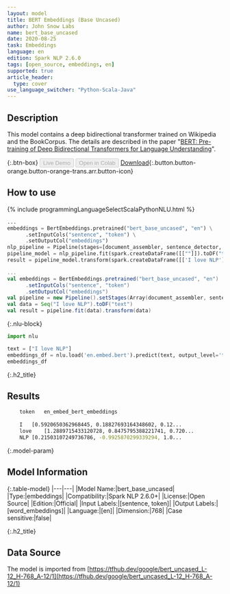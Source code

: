 ```yaml
---
layout: model
title: BERT Embeddings (Base Uncased)
author: John Snow Labs
name: bert_base_uncased
date: 2020-08-25
task: Embeddings
language: en
edition: Spark NLP 2.6.0
tags: [open_source, embeddings, en]
supported: true
article_header:
  type: cover
use_language_switcher: "Python-Scala-Java"
---
```


## Description
This model contains a deep bidirectional transformer trained on Wikipedia and the BookCorpus. The details are described in the paper "[BERT: Pre-training of Deep Bidirectional Transformers for Language Understanding](https://arxiv.org/abs/1810.04805)".

{:.btn-box}
<button class="button button-orange" disabled>Live Demo</button>
<button class="button button-orange" disabled>Open in Colab</button>
[Download](https://s3.amazonaws.com/auxdata.johnsnowlabs.com/public/models/bert_base_uncased_en_2.6.0_2.4_1598340514223.zip){:.button.button-orange.button-orange-trans.arr.button-icon}

## How to use

<div class="tabs-box" markdown="1">

{% include programmingLanguageSelectScalaPythonNLU.html %}

```python
...
embeddings = BertEmbeddings.pretrained("bert_base_uncased", "en") \
      .setInputCols("sentence", "token") \
      .setOutputCol("embeddings")
nlp_pipeline = Pipeline(stages=[document_assembler, sentence_detector, tokenizer, embeddings])
pipeline_model = nlp_pipeline.fit(spark.createDataFrame([[""]]).toDF("text"))
result = pipeline_model.transform(spark.createDataFrame([['I love NLP']], ["text"]))
```

```scala
...
val embeddings = BertEmbeddings.pretrained("bert_base_uncased", "en")
      .setInputCols("sentence", "token")
      .setOutputCol("embeddings")
val pipeline = new Pipeline().setStages(Array(document_assembler, sentence_detector, tokenizer, embeddings))
val data = Seq("I love NLP").toDF("text")
val result = pipeline.fit(data).transform(data)
```

{:.nlu-block}
```python
import nlu

text = ["I love NLP"]
embeddings_df = nlu.load('en.embed.bert').predict(text, output_level='token')
embeddings_df
```

</div>

{:.h2_title}
## Results
```bash
	token	en_embed_bert_embeddings
		
	I	[0.5920650362968445, 0.18827693164348602, 0.12...
	love	[1.2889715433120728, 0.8475795388221741, 0.720...
	NLP	[0.21503107249736786, -0.9925870299339294, 1.0...
```

{:.model-param}
## Model Information

{:.table-model}
|---|---|
|Model Name:|bert_base_uncased|
|Type:|embeddings|
|Compatibility:|Spark NLP 2.6.0+|
|License:|Open Source|
|Edition:|Official|
|Input Labels:|[sentence, token]|
|Output Labels:|[word_embeddings]|
|Language:|[en]|
|Dimension:|768|
|Case sensitive:|false|

{:.h2_title}
## Data Source
The model is imported from [https://tfhub.dev/google/bert_uncased_L-12_H-768_A-12/1](https://tfhub.dev/google/bert_uncased_L-12_H-768_A-12/1)
